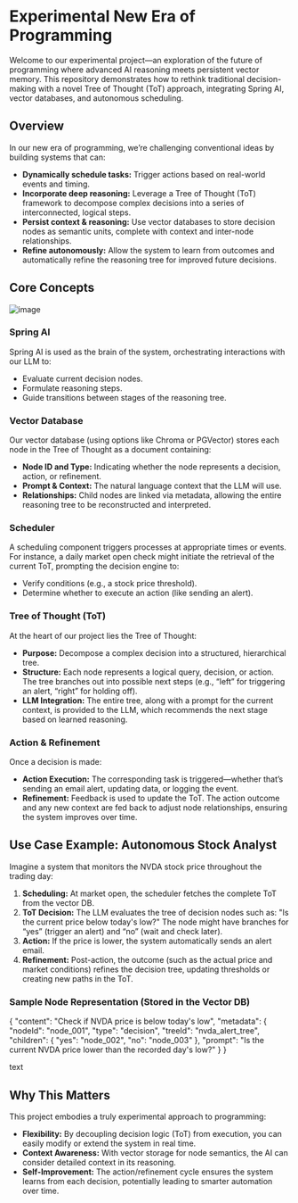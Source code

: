 # Experimental New Era of Programming

Welcome to our experimental project—an exploration of the future of programming where advanced AI reasoning meets persistent vector memory. This repository demonstrates how to rethink traditional decision-making with a novel Tree of Thought (ToT) approach, integrating Spring AI, vector databases, and autonomous scheduling.

## Overview

In our new era of programming, we’re challenging conventional ideas by building systems that can:
- **Dynamically schedule tasks:** Trigger actions based on real-world events and timing.
- **Incorporate deep reasoning:** Leverage a Tree of Thought (ToT) framework to decompose complex decisions into a series of interconnected, logical steps.
- **Persist context & reasoning:** Use vector databases to store decision nodes as semantic units, complete with context and inter-node relationships.
- **Refine autonomously:** Allow the system to learn from outcomes and automatically refine the reasoning tree for improved future decisions.

## Core Concepts

![image](https://github.com/user-attachments/assets/36f93e39-da00-4038-85bf-48b75277c975)

### Spring AI
Spring AI is used as the brain of the system, orchestrating interactions with our LLM to:
- Evaluate current decision nodes.
- Formulate reasoning steps.
- Guide transitions between stages of the reasoning tree.

### Vector Database
Our vector database (using options like Chroma or PGVector) stores each node in the Tree of Thought as a document containing:
- **Node ID and Type:** Indicating whether the node represents a decision, action, or refinement.
- **Prompt & Context:** The natural language context that the LLM will use.
- **Relationships:** Child nodes are linked via metadata, allowing the entire reasoning tree to be reconstructed and interpreted.

### Scheduler
A scheduling component triggers processes at appropriate times or events. For instance, a daily market open check might initiate the retrieval of the current ToT, prompting the decision engine to:
- Verify conditions (e.g., a stock price threshold).
- Determine whether to execute an action (like sending an alert).

### Tree of Thought (ToT)
At the heart of our project lies the Tree of Thought:
- **Purpose:** Decompose a complex decision into a structured, hierarchical tree.
- **Structure:** Each node represents a logical query, decision, or action. The tree branches out into possible next steps (e.g., “left” for triggering an alert, “right” for holding off).
- **LLM Integration:** The entire tree, along with a prompt for the current context, is provided to the LLM, which recommends the next stage based on learned reasoning.

### Action & Refinement
Once a decision is made:
- **Action Execution:** The corresponding task is triggered—whether that’s sending an email alert, updating data, or logging the event.
- **Refinement:** Feedback is used to update the ToT. The action outcome and any new context are fed back to adjust node relationships, ensuring the system improves over time.

## Use Case Example: Autonomous Stock Analyst

Imagine a system that monitors the NVDA stock price throughout the trading day:
1. **Scheduling:** At market open, the scheduler fetches the complete ToT from the vector DB.
2. **ToT Decision:** The LLM evaluates the tree of decision nodes such as: "Is the current price below today's low?" The node might have branches for “yes” (trigger an alert) and “no” (wait and check later).
3. **Action:** If the price is lower, the system automatically sends an alert email.
4. **Refinement:** Post-action, the outcome (such as the actual price and market conditions) refines the decision tree, updating thresholds or creating new paths in the ToT.

### Sample Node Representation (Stored in the Vector DB)

{
"content": "Check if NVDA price is below today's low",
"metadata": {
"nodeId": "node_001",
"type": "decision",
"treeId": "nvda_alert_tree",
"children": {
"yes": "node_002",
"no": "node_003"
},
"prompt": "Is the current NVDA price lower than the recorded day's low?"
}
}

text

## Why This Matters

This project embodies a truly experimental approach to programming:
- **Flexibility:** By decoupling decision logic (ToT) from execution, you can easily modify or extend the system in real time.
- **Context Awareness:** With vector storage for node semantics, the AI can consider detailed context in its reasoning.
- **Self-Improvement:** The action/refinement cycle ensures the system learns from each decision, potentially leading to smarter automation over time.

